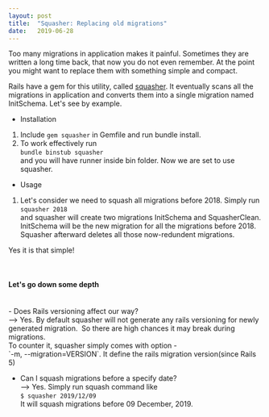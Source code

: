 ```yaml
---
layout: post
title:  "Squasher: Replacing old migrations"
date:   2019-06-28
---
```


Too many migrations in application makes it painful. Sometimes they are written a long time back, that 
now you do not even remember. At the point you might want to replace them with something simple and compact.

<p>Rails have a gem for this utility, called <a href="https://github.com/jalkoby/squasher#readme" target="_blank"
>squasher</a>.
It eventually scans all the migrations in application and converts them into a single migration named InitSchema.
 Let's see by example.</p>

- Installation
1. Include `gem squasher` in Gemfile and run bundle install.
2. To work effectively run<br> `bundle binstub squasher` <br> and you will have runner inside bin folder. 
Now we are set to use squasher.

- Usage
1. Let's consider we need to squash all migrations before 2018. Simply 
 run `squasher 2018`<br>
and squasher will create two migrations InitSchema and SquasherClean. InitSchema will be the new migration for all the 
migrations before 2018. Squasher afterward deletes all those now-redundent migrations.
<p> Yes it is that simple!</p>
<br>

<h4>Let's go down some depth</h4><br>
- Does Rails versioning affect our way?<br>
--> Yes. By default squasher will not generate any rails versioning for newly generated migration.
<img src="{{ '/assets/img/squasher1.png' | prepend: site.baseurl }}" alt="">
So there are high chances it may break during migrations.<br>
To counter it, squasher simply comes with option - <br>
 `-m, --migration=VERSION`. It define the rails migration version(since Rails 5) 
<img src="{{ '/assets/img/squasher2.png' | prepend: site.baseurl }}" alt="">

- Can I squash migrations before a specify date?<br>
--> Yes. Simply run squash command like<br>
`$ squasher 2019/12/09`<br>
It will squash migrations before 09 December, 2019.